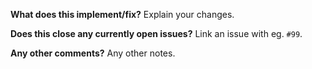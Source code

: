 **What does this implement/fix?**
Explain your changes.

**Does this close any currently open issues?**
Link an issue with eg. `#99`.

**Any other comments?**
Any other notes.
